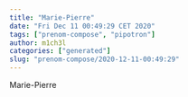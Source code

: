 ```yaml
---
title: "Marie-Pierre"
date: "Fri Dec 11 00:49:29 CET 2020"
tags: ["prenom-compose", "pipotron"]
author: m1ch3l
categories: ["generated"]
slug: "prenom-compose/2020-12-11-00:49:29"
---
```


Marie-Pierre
